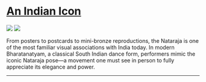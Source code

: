 # [An Indian Icon](http://artsmia.github.io/griot/#/stories/565)

![](http://cdn.dx.artsmia.org/thumbs/tn_2014_TDX_MIAArtStories_076.jpg)
![](http://cdn.dx.artsmia.org/thumbs/tn_.jpg)

From posters to postcards to mini-bronze reproductions, the Nataraja is one of the most familiar visual associations with India today. In modern Bharatanatyam, a classical South Indian dance form, performers mimic the iconic Nataraja pose—a movement one must see in person to fully appreciate its elegance and power.

---
